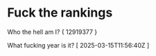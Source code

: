 # Fuck the rankings

Who the hell am I?
{ 12919377 }

What fucking year is it?
[ 2025-03-15T11:56:40Z ]
